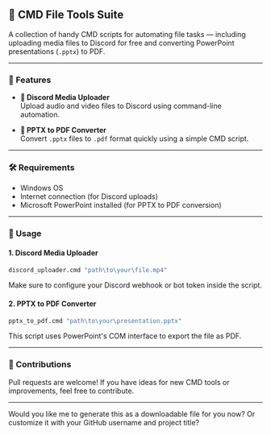 ## 📁 CMD File Tools Suite

A collection of handy CMD scripts for automating file tasks — including uploading media files to Discord for free and converting PowerPoint presentations (`.pptx`) to PDF.

---

### 🚀 Features

- **🎵 Discord Media Uploader**  
  Upload audio and video files to Discord using command-line automation.

- **📄 PPTX to PDF Converter**  
  Convert `.pptx` files to `.pdf` format quickly using a simple CMD script.

---

### 🛠️ Requirements

- Windows OS  
- Internet connection (for Discord uploads)  
- Microsoft PowerPoint installed (for PPTX to PDF conversion)

---

### 📌 Usage

#### 1. Discord Media Uploader

```cmd
discord_uploader.cmd "path\to\your\file.mp4"
```

Make sure to configure your Discord webhook or bot token inside the script.

#### 2. PPTX to PDF Converter

```cmd
pptx_to_pdf.cmd "path\to\your\presentation.pptx"
```

This script uses PowerPoint's COM interface to export the file as PDF.

---

### 🙌 Contributions

Pull requests are welcome! If you have ideas for new CMD tools or improvements, feel free to contribute.

---

Would you like me to generate this as a downloadable file for you now? Or customize it with your GitHub username and project title?
